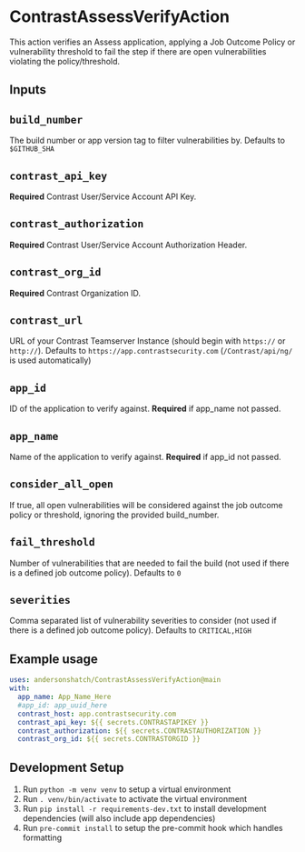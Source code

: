# ContrastAssessVerifyAction

This action verifies an Assess application, applying a Job Outcome Policy or vulnerability threshold to fail the step if there are open vulnerabilities violating the policy/threshold.

## Inputs

## `build_number`

The build number or app version tag to filter vulnerabilities by.
Defaults to `$GITHUB_SHA`

## `contrast_api_key`

**Required** Contrast User/Service Account API Key.

## `contrast_authorization`

**Required** Contrast User/Service Account Authorization Header.

## `contrast_org_id`

**Required** Contrast Organization ID.

## `contrast_url`

URL of your Contrast Teamserver Instance (should begin with `https://` or `http://`).
Defaults to `https://app.contrastsecurity.com`
(`/Contrast/api/ng/` is used automatically)

## `app_id`

ID of the application to verify against. **Required** if app_name not passed.

## `app_name`

Name of the application to verify against. **Required** if app_id not passed.

## `consider_all_open`

If true, all open vulnerabilities will be considered against the job outcome policy or threshold, ignoring the provided build_number.

## `fail_threshold`

Number of vulnerabilities that are needed to fail the build (not used if there is a defined job outcome policy).
Defaults to `0`

## `severities`

Comma separated list of vulnerability severities to consider (not used if there is a defined job outcome policy).
Defaults to `CRITICAL,HIGH`


## Example usage

```yaml
uses: andersonshatch/ContrastAssessVerifyAction@main
with:
  app_name: App_Name_Here
  #app_id: app_uuid_here
  contrast_host: app.contrastsecurity.com
  contrast_api_key: ${{ secrets.CONTRASTAPIKEY }}
  contrast_authorization: ${{ secrets.CONTRASTAUTHORIZATION }}
  contrast_org_id: ${{ secrets.CONTRASTORGID }}
```

## Development Setup
1. Run `python -m venv venv` to setup a virtual environment
1. Run `. venv/bin/activate` to activate the virtual environment
1. Run `pip install -r requirements-dev.txt` to install development dependencies (will also include app dependencies)
1. Run `pre-commit install` to setup the pre-commit hook which handles formatting

